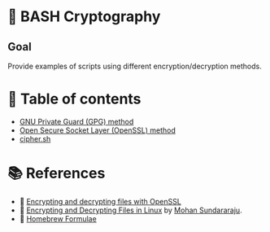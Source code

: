 # :notebook: BASH Cryptography

## Goal
Provide examples of scripts using different encryption/decryption methods.

# :bookmark_tabs: Table of contents
- [GNU Private Guard (GPG) method](gpg_method.md)
- [Open Secure Socket Layer (OpenSSL) method](openssl_method.md)
- [cipher.sh](scripts/cipher.sh)

# :books: References
- :link: [Encrypting and decrypting files with OpenSSL](https://opensource.com/article/21/4/encryption-decryption-openssl)
- :link: [Encrypting and Decrypting Files in Linux](https://www.baeldung.com/linux/encrypt-decrypt-files) by [Mohan Sundararaju](https://www.baeldung.com/linux/author/mohan-sundararaju).
- :link: [Homebrew Formulae](https://formulae.brew.sh/formula/gnupg)
